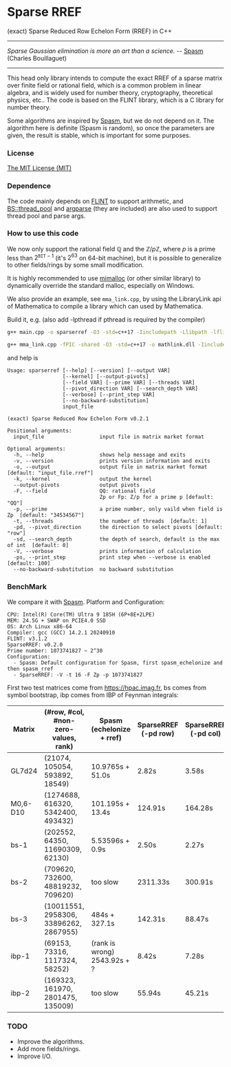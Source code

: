 # Sparse RREF
(exact) Sparse Reduced Row Echelon Form (RREF) in C++

---

*Sparse Gaussian elimination is more an art than a science.*  -- [Spasm](https://github.com/cbouilla/spasm) (Charles Bouillaguet)

----

This head only library intends to compute the exact RREF of a sparse matrix over finite field or rational field, which is a common problem in linear algebra, and is widely used for number theory, cryptography, theoretical physics, etc.. The code is based on the FLINT library, which is a C library for number theory. 

Some algorithms are inspired by [Spasm](https://github.com/cbouilla/spasm), but we do not depend on it. The algorithm here is definite (Spasm is random), so once the parameters are given, the result is stable, which is important for some purposes. 

### License

[The MIT License (MIT)](https://raw.githubusercontent.com/munuxi/sparse_mat/master/LICENSE)

### Dependence

The code mainly depends on [FLINT](https://flintlib.org/) to support arithmetic, and [BS::thread_pool](https://github.com/bshoshany/thread-pool) and [argparse](https://github.com/p-ranav/argparse) (they are included) are also used to support thread pool and parse args.

### How to use this code

We now only support the rational field $\mathbb Q$ and the $\mathbb Z/p\mathbb Z$, where $p$ is a prime less than $2^{\texttt{BIT}-1}$ (it's $2^{63}$ on 64-bit machine), but it is possible to generalize to other fields/rings by some small modification.

It is highly recommended to use [mimalloc](https://github.com/microsoft/mimalloc) (or other similar library) to dynamically override the standard malloc, especially on Windows.

We also provide an example, see `mma_link.cpp`, by using the LibraryLink api of Mathematica to compile a library which can used by Mathematica.

Build it, e.g. (also add -lpthread if pthread is required by the compiler)

```bash
g++ main.cpp -o sparserref -O3 -std=c++17 -Iincludepath -Llibpath -lflint -lgmp
```

```bash
g++ mma_link.cpp -fPIC -shared -O3 -std=c++17 -o mathlink.dll -Iincludepath -Llibpath -lflint -lgmp
```


and help is 

```
Usage: sparserref [--help] [--version] [--output VAR]
                  [--kernel] [--output-pivots]
                  [--field VAR] [--prime VAR] [--threads VAR]
                  [--pivot_direction VAR] [--search_depth VAR]
                  [--verbose] [--print_step VAR]
                  [--no-backward-substitution]
                  input_file

(exact) Sparse Reduced Row Echelon Form v0.2.1

Positional arguments:
  input_file                  input file in matrix market format

Optional arguments:
  -h, --help                  shows help message and exits
  -v, --version               prints version information and exits
  -o, --output                output file in matrix market format [default: "input_file.rref"]
  -k, --kernel                output the kernel
  --output-pivots             output pivots
  -F, --field                 QQ: rational field
                              Zp or Fp: Z/p for a prime p [default: "QQ"]
  -p, --prime                 a prime number, only vaild when field is Zp  [default: "34534567"]
  -t, --threads               the number of threads  [default: 1]
  -pd, --pivot_direction      the direction to select pivots [default: "row"]
  -sd, --search_depth         the depth of search, default is the max of int  [default: 0]
  -V, --verbose               prints information of calculation
  -ps, --print_step           print step when --verbose is enabled [default: 100]
  --no-backward-substitution  no backward substitution
```

### BenchMark

We compare it with [Spasm](https://github.com/cbouilla/spasm). Platform and Configuration: 

	CPU: Intel(R) Core(TM) Ultra 9 185H (6P+8E+2LPE)
	MEM: 24.5G + SWAP on PCIE4.0 SSD 
	OS: Arch Linux x86-64
	Compiler: gcc (GCC) 14.2.1 20240910
	FLINT: v3.1.2
	SparseRREF: v0.2.0
	Prime number: 1073741827 ~ 2^30
	Configuration: 
	  - Spasm: Default configuration for Spasm, first spasm_echelonize and then spasm_rref
	  - SparseRREF: -V -t 16 -F Zp -p 1073741827

First two test matrices come from https://hpac.imag.fr, bs comes from symbol bootstrap, ibp comes from IBP of Feynman integrals:

| Matrix   | (#row, #col, #non-zero-values, rank)   | Spasm (echelonize + rref)    | SparseRREF (-pd row) | SparseRREF (-pd col) |
| -------- | -------------------------------------- | ---------------------------- | -------------------- | -------------------- |
| GL7d24   | (21074, 105054, 593892, 18549)         | 10.9765s + 51.0s             | 2.82s                | 3.58s                |
| M0,6-D10 | (1274688, 616320, 5342400, 493432)     | 101.195s + 13.4s             | 124.91s              | 164.28s              |
| bs-1     | (202552, 64350, 11690309, 62130)       | 5.53596s + 0.9s              | 2.50s                | 2.27s                |
| bs-2     | (709620, 732600, 48819232, 709620)     | too slow                     | 2311.33s             | 300.91s              |
| bs-3     | (10011551, 2958306, 33896262, 2867955) | 484s + 327.1s                | 142.31s              | 88.47s               |
| ibp-1    | (69153, 73316, 1117324, 58252)         | (rank is wrong) 2543.92s + ? | 8.42s                | 7.28s                |
| ibp-2    | (169323, 161970, 2801475, 135009)      | too slow                     | 55.94s               | 45.21s               |

### TODO

* Improve the algorithms.
* Add more fields/rings.
* Improve I/O.

